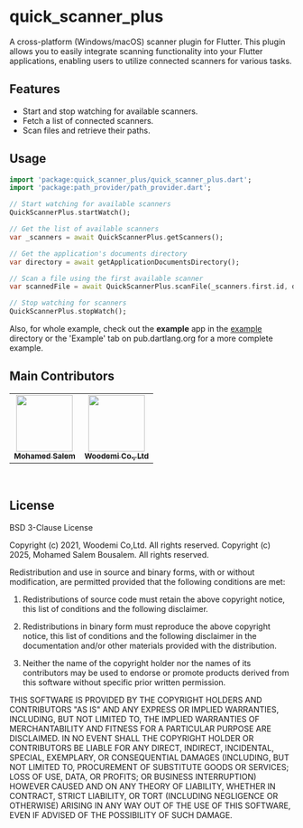 # quick_scanner_plus

A cross-platform (Windows/macOS) scanner plugin for Flutter. This plugin allows you to easily integrate scanning functionality into your Flutter applications, enabling users to utilize connected scanners for various tasks.

## Features

- Start and stop watching for available scanners.
- Fetch a list of connected scanners.
- Scan files and retrieve their paths.

## Usage

```dart
import 'package:quick_scanner_plus/quick_scanner_plus.dart';
import 'package:path_provider/path_provider.dart';

// Start watching for available scanners
QuickScannerPlus.startWatch();

// Get the list of available scanners
var _scanners = await QuickScannerPlus.getScanners();

// Get the application's documents directory
var directory = await getApplicationDocumentsDirectory();

// Scan a file using the first available scanner
var scannedFile = await QuickScannerPlus.scanFile(_scanners.first.id, directory.path);

// Stop watching for scanners
QuickScannerPlus.stopWatch();

```

Also, for whole example, check out the **example** app in the [example](https://github.com/bousalem98/quick_scanner_plus/tree/main/example) directory or the 'Example' tab on pub.dartlang.org for a more complete example.

## Main Contributors

<table>
  <tr>
    <td align="center"><a href="https://github.com/bousalem98"><img src="https://avatars.githubusercontent.com/u/61710794?v=4" width="100px;" alt=""/><br /><sub><b>Mohamed Salem</b></sub></a></td>
    <td align="center"><a href="https://github.com/woodemi"><img src="https://avatars.githubusercontent.com/u/41625567?s=200&v=4" width="100px;" alt=""/><br /><sub><b>Woodemi Co., Ltd</b></sub></a></td>
  </tr>
</table>
<br/>

## License

BSD 3-Clause License

Copyright (c) 2021, Woodemi Co,Ltd.
All rights reserved.
Copyright (c) 2025, Mohamed Salem Bousalem.
All rights reserved.

Redistribution and use in source and binary forms, with or without
modification, are permitted provided that the following conditions are met:

1. Redistributions of source code must retain the above copyright notice, this
   list of conditions and the following disclaimer.

2. Redistributions in binary form must reproduce the above copyright notice,
   this list of conditions and the following disclaimer in the documentation
   and/or other materials provided with the distribution.

3. Neither the name of the copyright holder nor the names of its
   contributors may be used to endorse or promote products derived from
   this software without specific prior written permission.

THIS SOFTWARE IS PROVIDED BY THE COPYRIGHT HOLDERS AND CONTRIBUTORS "AS IS"
AND ANY EXPRESS OR IMPLIED WARRANTIES, INCLUDING, BUT NOT LIMITED TO, THE
IMPLIED WARRANTIES OF MERCHANTABILITY AND FITNESS FOR A PARTICULAR PURPOSE ARE
DISCLAIMED. IN NO EVENT SHALL THE COPYRIGHT HOLDER OR CONTRIBUTORS BE LIABLE
FOR ANY DIRECT, INDIRECT, INCIDENTAL, SPECIAL, EXEMPLARY, OR CONSEQUENTIAL
DAMAGES (INCLUDING, BUT NOT LIMITED TO, PROCUREMENT OF SUBSTITUTE GOODS OR
SERVICES; LOSS OF USE, DATA, OR PROFITS; OR BUSINESS INTERRUPTION) HOWEVER
CAUSED AND ON ANY THEORY OF LIABILITY, WHETHER IN CONTRACT, STRICT LIABILITY,
OR TORT (INCLUDING NEGLIGENCE OR OTHERWISE) ARISING IN ANY WAY OUT OF THE USE
OF THIS SOFTWARE, EVEN IF ADVISED OF THE POSSIBILITY OF SUCH DAMAGE.
